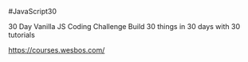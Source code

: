 #JavaScript30

30 Day Vanilla JS Coding Challenge
Build 30 things in 30 days with 30 tutorials

https://courses.wesbos.com/

